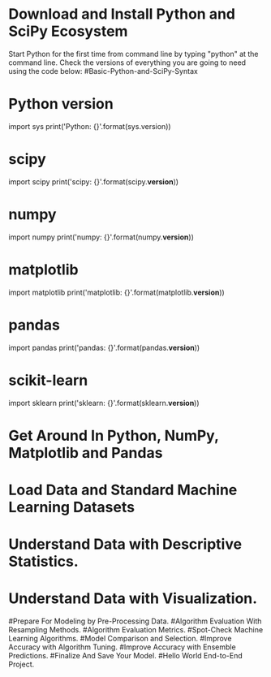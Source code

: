# Download and Install Python and SciPy Ecosystem
Start Python for the first time from command line by typing "python" at the command line.  Check the versions of everything you are going to need using the code below:
#Basic-Python-and-SciPy-Syntax 
# Python version
import sys
print('Python: {}'.format(sys.version))
# scipy
import scipy
print('scipy: {}'.format(scipy.__version__))
# numpy
import numpy
print('numpy: {}'.format(numpy.__version__))
# matplotlib
import matplotlib
print('matplotlib: {}'.format(matplotlib.__version__))
# pandas
import pandas
print('pandas: {}'.format(pandas.__version__))
# scikit-learn
import sklearn
print('sklearn: {}'.format(sklearn.__version__))
# Get Around In Python, NumPy, Matplotlib and Pandas
# Load Data and Standard Machine Learning Datasets
# Understand Data with Descriptive Statistics.
# Understand Data with Visualization.
#Prepare For Modeling by Pre-Processing Data.
#Algorithm Evaluation With Resampling Methods.
#Algorithm Evaluation Metrics.
#Spot-Check Machine Learning Algorithms.
#Model Comparison and Selection.
#Improve Accuracy with Algorithm Tuning.
#Improve Accuracy with Ensemble Predictions.
#Finalize And Save Your Model.
#Hello World End-to-End Project.
